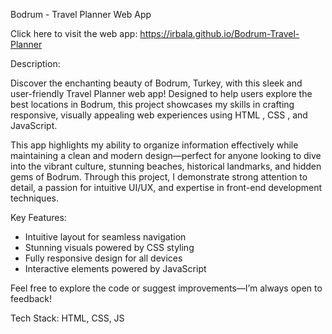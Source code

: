 Bodrum - Travel Planner Web App

Click here to visit the web app: https://irbala.github.io/Bodrum-Travel-Planner

Description:

Discover the enchanting beauty of Bodrum, Turkey, with this sleek and user-friendly Travel Planner web app! 
Designed to help users explore the best locations in Bodrum, this project showcases my skills in crafting responsive, visually appealing web experiences using HTML , CSS , and JavaScript.

This app highlights my ability to organize information effectively while maintaining a clean and modern design—perfect for anyone looking to dive into the vibrant culture, stunning beaches, historical landmarks, and hidden gems of Bodrum.
Through this project, I demonstrate strong attention to detail, a passion for intuitive UI/UX, and expertise in front-end development techniques.

Key Features:

- Intuitive layout for seamless navigation
- Stunning visuals powered by CSS styling
- Fully responsive design for all devices
- Interactive elements powered by JavaScript

Feel free to explore the code or suggest improvements—I’m always open to feedback!

Tech Stack: HTML, CSS, JS
